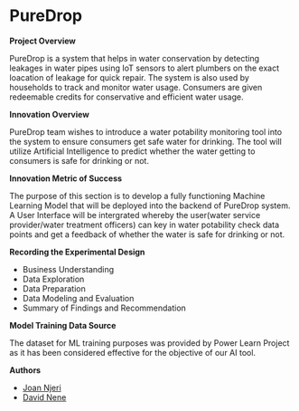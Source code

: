 # PureDrop

**Project Overview**

PureDrop is a system that helps in water conservation by detecting leakages in water pipes using IoT sensors to alert plumbers on the exact loacation of leakage for quick repair. The system is also used by households to track and monitor water usage. Consumers are given redeemable credits for conservative and efficient water usage.

**Innovation Overview**

PureDrop team wishes to introduce a water potability monitoring tool into the system to ensure consumers get safe water for drinking. The tool will utilize Artificial Intelligence to predict whether the water getting to consumers is safe for drinking or not. 

**Innovation Metric of Success**

The purpose of this section is to develop a fully functioning Machine Learning Model that will be deployed into the backend of PureDrop system. A User Interface will be intergrated whereby the user(water service provider/water treatment officers) can key in water potability check data points and get a feedback of whether the water is safe for drinking or not.

**Recording the Experimental Design**

* Business Understanding
* Data Exploration
* Data Preparation
* Data Modeling and Evaluation
* Summary of Findings and Recommendation

**Model Training Data Source**

The dataset for ML training purposes was provided by Power Learn Project as it has been considered effective for the objective of our AI tool.

**Authors**
* [Joan Njeri](https://github.com/jnjerin)
* [David Nene](https://github.com/davidnene)


